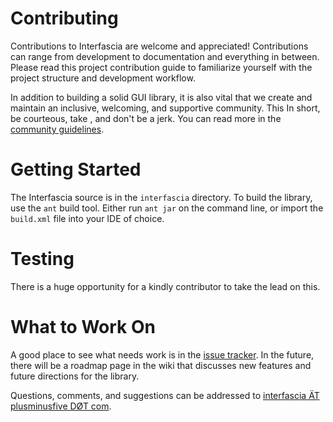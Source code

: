 Contributing
============

Contributions to Interfascia are welcome and appreciated! Contributions can
range from development to documentation and everything in between.
Please read this project contribution guide to familiarize yourself with the
project structure and development workflow.

In addition to building a solid GUI library, it is also vital that we create
and maintain an inclusive, welcoming, and supportive community.
This 
In short, be courteous, take , and don't be a jerk.
You can read more in the [community guidelines][cg].

# Getting Started

The Interfascia source is in the `interfascia` directory.
To build the library, use the `ant` build tool.
Either run `ant jar` on the command line, or import the `build.xml` file into
your IDE of choice.

# Testing

There is a huge opportunity for a kindly contributor to take the lead on this.

# What to Work On

A good place to see what needs work is in the [issue tracker][issues].
In the future, there will be a roadmap page in the wiki that discusses new
features and future directions for the library.

Questions, comments, and suggestions can be addressed to
[interfascia &Auml;T plusminusfive D&Oslash;T com][mailto].


[cg]: community_guidelines.md
[issues]: https://github.com/brendanberg/interfascia/issues
[mailto]: mailto:interfascia%20%C3%84T%20plusminusfive%20D%C3%98Tcom
